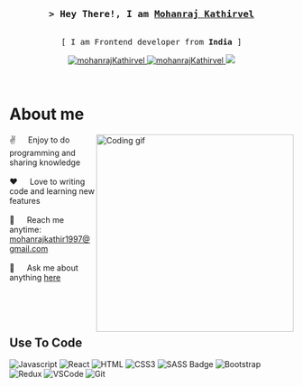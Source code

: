 <!-- Intro  -->
<h3 align="center">
        <samp>&gt; Hey There!, I am
                <b><a target="_blank" href="https://mohan1997portfolio.web.app/">Mohanraj Kathirvel</a></b>
        </samp>
</h3>
<p align="center"> 
  <samp>
    <a>
    <br>
     [ I am Frontend developer from <b>India</b> ]
    <br>
      </a>
  </samp>
</p>



<p align="center">
 <a href="https://mohan1997portfolio.web.app/" target="blank">
  <img src="https://img.shields.io/badge/Website-DC143C?style=for-the-badge&logo=medium&logoColor=white" alt="mohanrajKathirvel" />
 </a>
 <a href="https://www.linkedin.com/in/mohanrajkathir1997/" target="_blank">
  <img src="https://img.shields.io/badge/LinkedIn-0077B5?style=for-the-badge&logo=linkedin&logoColor=white" alt="mohanrajKathirvel"/>
 </a>
 <a href="https://twitter.com/kmr22live" target="_blank">
  <img src="https://img.shields.io/badge/Twitter-1DA1F2?style=for-the-badge&logo=twitter&logoColor=white" />
 </a>

</p>
<br />
<!-- About Section -->

<!-- About Section -->
 # About me
 
<p>
 <img align="right" width="350" src="https://res.cloudinary.com/druttjvrf/image/upload/v1686665542/programmer_hbhnsl.gif" alt="Coding gif" />
  
 ✌️ &emsp; Enjoy to do programming and sharing knowledge <br/><br/>
 ❤️ &emsp; Love to writing code and learning new features<br/><br/>
 📧 &emsp; Reach me anytime: mohanrajkathir1997@gmail.com<br/><br/>
 💬 &emsp; Ask me about anything [here](https://github.com/kmr22live/kmr22live/issues)

</p>

<br/>
<br/>
<br/>

## Use To Code

![Javascript](https://img.shields.io/badge/Javascript-F0DB4F?style=for-the-badge&labelColor=black&logo=javascript&logoColor=F0DB4F)
![React](https://img.shields.io/badge/-React-61DBFB?style=for-the-badge&labelColor=black&logo=react&logoColor=61DBFB)
![HTML](https://img.shields.io/badge/HTML5-E34F26?style=for-the-badge&logo=html5&logoColor=white)
![CSS3](https://img.shields.io/badge/CSS3-1572B6?style=for-the-badge&logo=css3&logoColor=white)
![SASS Badge](https://img.shields.io/badge/Sass-CC6699?style=for-the-badge&logo=sass&logoColor=white)
![Bootstrap](https://img.shields.io/badge/Bootstrap-563D7C?style=for-the-badge&logo=bootstrap&logoColor=white)
![Redux](https://img.shields.io/badge/Redux-593D88?style=for-the-badge&logo=redux&logoColor=white)
![VSCode](https://img.shields.io/badge/Visual_Studio-0078d7?style=for-the-badge&logo=visual%20studio&logoColor=white)
![Git](https://img.shields.io/badge/Git-F05032?style=for-the-badge&logo=git&logoColor=white)
<br/>
